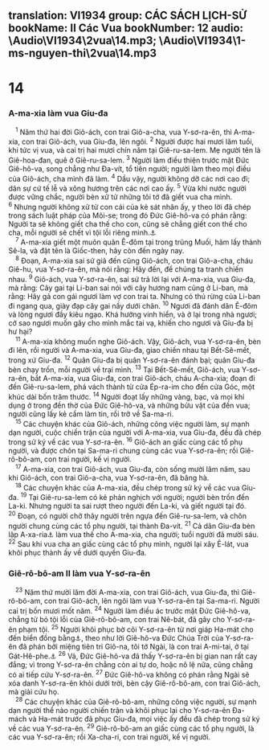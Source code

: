 translation: VI1934
group: CÁC SÁCH LỊCH-SỬ
bookName: II Các Vua 
bookNumber: 12
audio: \Audio\VI1934\2vua\14.mp3; \Audio\VI1934\1-ms-nguyen-thi\2vua\14.mp3
-------

<div class="title"><h1>14</h1><h3>A-ma-xia làm vua Giu-đa</h3></div>
<span class="verse 2vua_14_1"> <sup>1</sup> Năm thứ hai đời Giô-ách, con trai Giô-a-cha, vua Y-sơ-ra-ên, thì A-ma-xia, con trai Giô-ách, vua Giu-đa, lên ngôi. </span>
<span class="verse 2vua_14_2"><sup>2</sup> Người được hai mươi lăm tuổi, khi tức vị vua, và cai trị hai mươi chín năm tại Giê-ru-sa-lem. Mẹ người tên là Giê-hoa-đan, quê ở Giê-ru-sa-lem. </span>
<span class="verse 2vua_14_3"><sup>3</sup> Người làm điều thiện trước mặt Đức Giê-hô-va, song chẳng như Đa-vít, tổ tiên người; người làm theo mọi điều của Giô-ách, cha mình đã làm. </span>
<span class="verse 2vua_14_4"><sup>4</sup> Dầu vậy, người không dỡ các nơi cao đi; dân sự cứ tế lễ và xông hương trên các nơi cao ấy. </span>
<span class="verse 2vua_14_5"><sup>5</sup> Vừa khi nước người được vững chắc, người bèn xử tử những tôi tớ đã giết vua cha mình. </span>
<span class="verse 2vua_14_6"><sup>6</sup> Nhưng người không xử tử con cái của kẻ sát nhân ấy, y theo lời đã chép trong sách luật pháp của Môi-se; trong đó Đức Giê-hô-va có phán rằng: Người ta sẽ không giết cha thế cho con, cũng sẽ chẳng giết con thế cho cha, mỗi người sẽ chết vì tội lỗi riêng mình.<a data-toggle="tooltip" data-placement="bottom" title="Phu 24:16">⚓</a><br/></span>
<span class="verse 2vua_14_7"> <sup>7</sup> A-ma-xia giết một muôn quân Ê-đôm tại trong trũng Muối, hãm lấy thành Sê-la, và đặt tên là Giốc-then, hãy còn đến ngày nay. <br/></span>
<span class="verse 2vua_14_8"> <sup>8</sup> Đoạn, A-ma-xia sai sứ giả đến cũng Giô-ách, con trai Giô-a-cha, cháu Giê-hu, vua Y-sơ-ra-ên, mà nói rằng: Hãy đến, để chúng ta tranh chiến nhau. </span>
<span class="verse 2vua_14_9"><sup>9</sup> Giô-ách, vua Y-sơ-ra-ên, sai sứ trả lời lại với A-ma-xia, vua Giu-đa, mà rằng: Cây gai tại Li-ban sai nói với cây hương nam cũng ở Li-ban, mà rằng: Hãy gả con gái ngươi làm vợ con trai ta. Nhưng có thú rừng của Li-ban đi ngang qua, giày đạp cây gai nầy dưới chân. </span>
<span class="verse 2vua_14_10"><sup>10</sup> Ngươi đã đánh dân Ê-đôm và lòng ngươi đầy kiêu ngạo. Khá hưởng vinh hiển, và ở lại trong nhà ngươi; cớ sao ngươi muốn gây cho mình mắc tai vạ, khiến cho ngươi và Giu-đa bị hư hại? <br/></span>
<span class="verse 2vua_14_11"> <sup>11</sup> A-ma-xia không muốn nghe Giô-ách. Vậy, Giô-ách, vua Y-sơ-ra-ên, bèn đi lên, rồi người và A-ma-xia, vua Giu-đa, giao chiến nhau tại Bết-Sê-mết, trong xứ Giu-đa. </span>
<span class="verse 2vua_14_12"><sup>12</sup> Quân Giu-đa bị quân Y-sơ-ra-ên đánh bại; quân Giu-đa bèn chạy trốn, mỗi người về trại mình. </span>
<span class="verse 2vua_14_13"><sup>13</sup> Tại Bết-Sê-mết, Giô-ách, vua Y-sơ-ra-ên, bắt A-ma-xia, vua Giu-đa, con trai Giô-ách, cháu A-cha-xia; đoạn đi đến Giê-ru-sa-lem, phá vách thành từ cửa Ép-ra-im cho đến cửa Góc, một khúc dài bốn trăm thước. </span>
<span class="verse 2vua_14_14"><sup>14</sup> Người đoạt lấy những vàng, bạc, và mọi khí dụng ở trong đền thờ của Đức Giê-hô-va, và những bửu vật của đền vua; người cũng lấy kẻ cầm làm tin, rồi trở về Sa-ma-ri. <br/></span>
<span class="verse 2vua_14_15"> <sup>15</sup> Các chuyện khác của Giô-ách, những công việc người làm, sự mạnh dạn người, cuộc chiến trận của người với A-ma-xia, vua Giu-đa, đều đã chép trong sử ký về các vua Y-sơ-ra-ên. </span>
<span class="verse 2vua_14_16"><sup>16</sup> Giô-ách an giấc cùng các tổ phụ người, và được chôn tại Sa-ma-ri chung cùng các vua Y-sơ-ra-ên; rồi Giê-rô-bô-am, con trai người, kế vị người. <br/></span>
<span class="verse 2vua_14_17"> <sup>17</sup> A-ma-xia, con trai Giô-ách, vua Giu-đa, còn sống mười lăm năm, sau khi Giô-ách, con trai Giô-a-cha, vua Y-sơ-ra-ên, đã băng hà. <br/></span>
<span class="verse 2vua_14_18"> <sup>18</sup> Các chuyện khác của A-ma-xia, đều chép trong sử ký về các vua Giu-đa. </span>
<span class="verse 2vua_14_19"><sup>19</sup> Tại Giê-ru-sa-lem có kẻ phản nghịch với người; người bèn trốn đến La-ki. Nhưng người ta sai rượt theo người đến La-ki, và giết người tại đó. </span>
<span class="verse 2vua_14_20"><sup>20</sup> Đoạn, có người chở thây người trên ngựa đến Giê-ru-sa-lem, và chôn người chung cùng các tổ phụ người, tại thành Đa-vít. </span>
<span class="verse 2vua_14_21"><sup>21</sup> Cả dân Giu-đa bèn lập A-xa-ria<a data-toggle="tooltip" data-placement="bottom" title="Trong đoạn 15:13; và trong 1Su 26:1, tên vua nầy là Ô-xia">⚓</a> làm vua thế cho A-ma-xia, cha người; tuổi người đã mười sáu. </span>
<span class="verse 2vua_14_22"><sup>22</sup> Sau khi vua cha an giấc cùng các tổ phụ mình, người lại xây Ê-lát, vua khôi phục thành ấy về dưới quyền Giu-đa. <br/></span>
<div class="title"><h3>Giê-rô-bô-am II làm vua Y-sơ-ra-ên</h3></div>
<span class="verse 2vua_14_23"> <sup>23</sup> Năm thứ mười lăm đời A-ma-xia, con trai Giô-ách, vua Giu-đa, thì Giê-rô-bô-am, con trai Giô-ách, lên ngôi làm vua Y-sơ-ra-ên tại Sa-ma-ri. Người cai trị bốn mươi mốt năm. </span>
<span class="verse 2vua_14_24"><sup>24</sup> Người làm điều ác trước mặt Đức Giê-hô-va, chẳng từ bỏ tội lỗi của Giê-rô-bô-am, con trai Nê-bát, đã gây cho Y-sơ-ra-ên phạm tội. </span>
<span class="verse 2vua_14_25"><sup>25</sup> Người khôi phục bờ cõi Y-sơ-ra-ên từ nơi giáp Ha-mát cho đến biển đồng bằng<a data-toggle="tooltip" data-placement="bottom" title="Tức là Biển Chết">⚓</a>, theo như lời Giê-hô-va Đức Chúa Trời của Y-sơ-ra-ên đã phán bởi miệng tiên tri Giô-na, tôi tớ Ngài, là con trai A-mi-tai, ở tại Gát-Hê-phe.<a data-toggle="tooltip" data-placement="bottom" title="Gion 1:1">⚓</a></span>
<span class="verse 2vua_14_26"><sup>26</sup> Vả, Đức Giê-hô-va đã thấy Y-sơ-ra-ên bị gian nan rất cay đắng; vì trong Y-sơ-ra-ên chẳng còn ai tự do, hoặc nô lệ nữa, cũng chẳng có ai tiếp cứu Y-sơ-ra-ên. </span>
<span class="verse 2vua_14_27"><sup>27</sup> Đức Giê-hô-va không có phán rằng Ngài sẽ xóa danh Y-sơ-ra-ên khỏi dưới trời, bèn cậy Giê-rô-bô-am, con trai Giô-ách, mà giải cứu họ. <br/></span>
<span class="verse 2vua_14_28"> <sup>28</sup> Các chuyện khác của Giê-rô-bô-am, những công việc người, sự mạnh dạn người thể nào người chiến trận và khôi phục lại cho Y-sơ-ra-ên Đa-mách và Ha-mát trước đã phục Giu-đa, mọi việc ấy đều đã chép trong sử ký về các vua Y-sơ-ra-ên. </span>
<span class="verse 2vua_14_29"><sup>29</sup> Giê-rô-bô-am an giấc cùng các tổ phụ người, là các vua Y-sơ-ra-ên; rồi Xa-cha-ri, con trai người, kế vị người. <br/></span>
